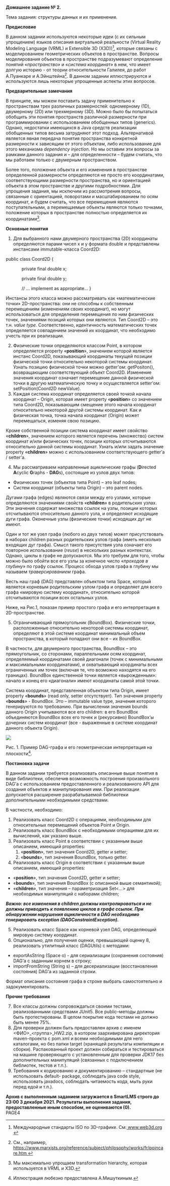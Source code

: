 **Домашнее задание № 2.** 

Тема задания: структуры данных и их применение. 

**Предисловие** 

В данном задании используются некоторые идеи (с их сильным упрощением) языков описания виртуальной реальности (Virtual Reality Modeling Language (VRML) и Extensible 3D (X3D))[^1], которые связаны с моделированием геометрических объектов в пространстве. Вопросы моделирования объектов  в  пространстве  подразумевают  определение  понятий  «*пространство»*  и  «*система координат»* в нем, что имеет долгую историю  - от теории относительности Галилея, до работ А.Пуанкаре и А.Эйнштейна[^2]. В данном задании иллюстрируются и используются лишь некоторые упрощенные аспекты этих вопросов.  

**Предварительные замечания** 

В  принципе,  мы  можем  поставить  задачу  применительно  к  пространствам  трех  различных размерностей:  одномерному  (1D),  двумерному  (2D)  или  трехмерному  (3D).  Можно  было  бы попытаться обобщить эти понятия пространств различной размерности при программировании с использованием  обобщенных  типов  (generics).  Однако,  недостатки  имеющихся  в  Java  средств реализации обобщенных типов весьма затрудняют этот подход. Альтернативой является явная передача понятия пространства конкретной размерности к зависящим от этого объектам, либо использование для этого механизма *dependency injection*. Но мы оставим эти вопросы за рамками данного задания и – для определенности – будем считать, что мы работаем только с двумерным пространством.  

Более  того,  положение  объекта  и  его  изменения  в  пространстве  определенной  размерности определяются не просто его координатами, соответствующими размерности пространства, но и ориентацией объекта в этом пространстве и другими подробностями. Для упрощения задания, мы исключим из рассмотрения вопросы, связанные с ориентацией, поворотами и масштабированием по  осям  координат,  и  будем  считать,  что  все  перемещения  являются  поступательными,  а перемещаемые объекты являются только точками, положение которых в пространстве полностью определяется их координатами[^3].    

**Основные понятия**     

1. Для выбранного нами двумерного пространства (2D) координаты определяются парами чисел x и y формата double и представлены инстансами immutable-класса Coord2D:  

public class Coord2D { 

`       `private final double x; 

`       `private final double y; 

`       `// … implement as appropriate… }  

Инстансы этого класса можно рассматривать как «математические точки» 2D-пространства: они не  способны  к  собственным  перемещениям  (изменениям  своих  координат),  но  могут использоваться для определения перемещения по ним физических точек, значениями позиций которых  они  являются.  Тип  Coord2D  –  это  т.н.  *value  type*.  Соответственно,  идентичность математических  точек  определяется  совпадением  значений  их  координат,  что  необходимо учесть при их реализации.  

2. Физические точки определяются классом Point, в котором определяется property «**position**», значением которой является инстанс Coord2D, показывающий координаты текущей позиции физической точки относительно некоторой системы координат. Узнать позицию физической точки  можно   getter’ом:  getPositon(),  возвращающим  соответствующий  объект  Coord2D. Изменение  значения  координат  означает  перемещение  данной  физической  точки  в  другую математическую точку и осуществляется setter’ом: setPosition(Coord2D newValue). 
2. Каждая система координат определяется своей точкой начала координат – Origin, которая имеет property  «**position**»  со  значением  типа  Coord2D,  показывающим  смещение  этого  начала координат относительно некоторой другой системы координат.  Как и физическая точка, точка начала координат (Origin) может перемещаться, изменяя свою позицию.  

Кроме  собственной  позиции  система  координат  имеет  свойство  «**children**»,  значением которого является перечень (множество) систем координат и/или физических точек, позиции которых отсчитываются относительно данной системы координат. Узнать и/или задать значение property «**children**» можно с использованием соответствующего getter’а / setter’а.    

4. Мы  рассматриваем  направленные  ациклические  графы  (**D**irected  **A**cyclic  **G**raphs  -  **DAG**s), состоящие из узлов двух типов: 
- Физических точек  (объектов типа Point) – это leaf nodes; 
- Систем координат (объекты типа Origin) – это parent nodes. 

Дугами графа (edges) являются связи между его узлами, которые определяются значениями свойств «**children**» в родительских узлах. Эти значения содержат множества ссылок на узлы, позиции  которых  отсчитываются относительно  данного  узла, и  определяют  исходящие  дуги графа. Оконечные узлы (физические точки) исходящих дуг не имеют.   

Один и тот же узел графа (любого из двух типов) может присутствовать в наборах children разных  родительских  узлов  графа  (иметь  несколько  входящих  дуг  графа).  Смысл  такого присутствия узла означает его повторное использование (*reuse*) в нескольких разных контекстах. Однако, циклы в графе не допускаются. Мы это требуем для того, чтобы можно было обойти все его узлы за конечное число «*проходов в глубину*» по графу ссылок. Процесс обхода узлов графа в глубину мы называем *траверсированием* графа. 

Весть  наш  граф  (DAG)  представлен  объектом  типа  Space,  который  является  корневым родительским  узлом  графа  и  определяет  для  всего  графа  «мировую  систему  координат», относительно которой отсчитываются позиции всех остальных узлов. 

Ниже, на Рис.1, показан пример простого графа и его интерпретация в 2D-пространстве.  

5. Ограничивающий прямоугольник (BoundBox). Физические точки, расположенные относительно некоторой  системы  координат,  определяют  в этой  системе  координат  минимальный  объем пространства, в который попадают они все – их BoundBox.  

В частности, для двумерного пространства, BoundBox – это прямоугольник, со сторонами, параллельными  осям  координат,  определяемый  координатами  своей  диагонали  (точек  с минимальными  и  максимальными  координатами),  и  охватывающий  координаты  всех ограниченных  им  точек  (включая  те,  что  возможно  находятся  на  его  границах).  BoundBox единственной  точки  является  «вырожденным»:  начало  и  конец  его  «диагонали»  имеют координаты самой этой точки.  

Система координат, представленная объектом типа Origin, имеет property «**bounds**» (read only, setter отсутствует). Тип значения property «**bounds**» - BoundBox. Это – immutable value type, значения которого генерируются по требованию. При вычислении значения bounds данного Origin учитываются все его children: в его BoundBox объединяются BoundBox всех его точек и (рекурсивно) BoundBox’ы дочерних систем координат (все - выраженные в системе координат данного объекта Origin).   

![](Aspose.Words.9833f1e7-c254-4383-91a5-ec086120d419.001.jpeg)

Рис. 1. Пример DAG-графа и его геометрическая интерпретация на плоскости[^4]. 

**Постановка задачи**  

В данном задании требуется реализовать  описанные выше понятия в виде библиотеки, обеспечив возможность  построения  произвольного  DAG’а  с  использованием  предоставленного   и реализованного API для создания объектов и манипулирования ими. При реализации допускается расширение разрабатываемой библиотеки дополнительными необходимыми средствами.  

В частности, необходимо: 

1. Реализовать  класс  Coord2D  с  операциями,  необходимыми  для  относительных перемещений объектов Point и Origin. 
1. Реализовать класс BoundBox c необходимыми операциями для их вычислений, как указано выше. 
1. Реализовать класс Point в соответствии с указанным выше описанием, имеющий properties: 
   1. «**position**», тип значения Coord2D, getter и setter; 
   1. «**bounds**», тип значения BoundBox, только getter. 
1. Реализовать класс Origin в соответствии с указанным выше описанием, имеющий properties: 
- «**position**», тип значения Coord2D, getter и setter; 
- «**bounds**», тип значения BoundBox (с описанной выше семантикой); 
- «**children**», тип значения – параметризация Set<…> для необходимых манипуляций с наборами children;  

***Важно: все изменения в children должны контролироваться и не должны приводить к появлению циклов в графе ссылок. При обнаружении нарушения ацикличности в DAG необходимо генерировать exception (DAGConstraintException).*** 

5. Реализовать  класс  Space  как  корневой  узел  DAG,  определяющий  мировую  систему координат.  
5. Опционально, для получения оценки, превышающей оценку 8, реализовать   утилитный класс (DAGUtils) c методами: 
- exportAsString (Space o) -  для сериализации (сохранения состояния) DAG’а с заданным корнем в строку;  
- importFromString (String s) – для десериализации (восстановления состояния) DAG’а из заданной строки. 

Формат описания состояния графа в строке выбрать самостоятельно и задокументировать. 

**Прочие требования** 

7. Все классы должны сопровождаться своими тестами, реализованными средствами JUnit5. Все  public–методы  должны  быть  протестированы.  В  целом  покрытие  кода  тестами  не должно быть менее 75%. 
7. Для  проверки  должен  быть  предоставлен  архив  c  именем  <ФИО>\_<группа>\_HW2.zip,  в котором заархивирована директория maven-проекта c pom.xml и всеми необходимыми для него  каталогами,  но  без  папки  target  (хранящей  результаты  компиляции  и  сборки). Распакованный  проект  должен  собираться  и тестироваться  на  машине  проверяющего  с установленным  для  проверки  JDK17  без  дополнительных  манипуляций  (связанных  с подключением библиотек, тестов и т.п.). 
7. Требования к кодированию и документированию – стандартные (не использовать default- package, соблюдать java code style, использовать javadocs, соблюдать читаемость кода, мыть руки перед едой и т.п.). 

**Архив с выполненным заданием загружается в SmartLMS строго до 23:00 3 декабря 2021. Результаты выполнения задания, предоставленные иным способом, не оцениваются (0).**  
PAGE4 

[^1]: Международные стандарты ISO по 3D-графике. См:[ www.web3d.org ](http://www.web3d.org/)    
[^2]: См., например,[ https://www.marxists.org/reference/subject/philosophy/works/fr/poincare.htm ](https://www.marxists.org/reference/subject/philosophy/works/fr/poincare.htm)
[^3]: Мы максимально упрощаем transformation hierarchy, которая используется в VRML и X3D. 
[^4]: Иллюстрация любезно предоставлена А.Мишуткиным. 
